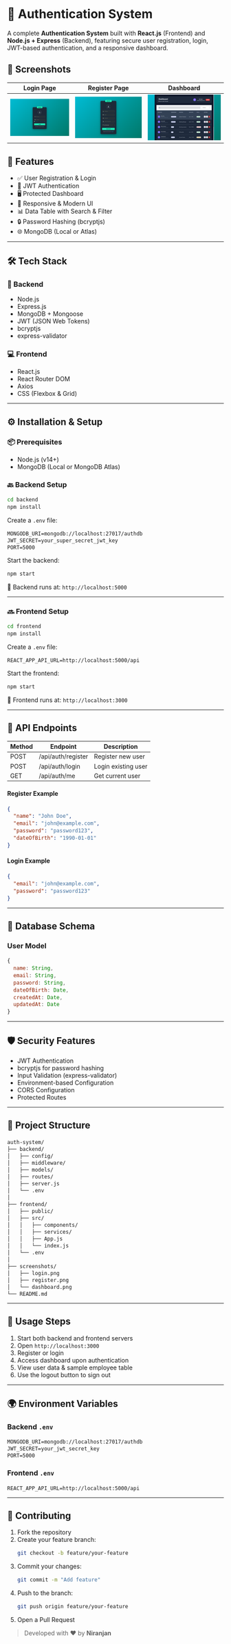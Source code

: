 
# 🔐 Authentication System

A complete **Authentication System** built with **React.js** (Frontend) and **Node.js + Express** (Backend), featuring secure user registration, login, JWT-based authentication, and a responsive dashboard.



## 📸 Screenshots

| Login Page | Register Page | Dashboard |
|------------|---------------|-----------|
| ![Login](screenshots/login.png) | ![Register](screenshots/register.png) | ![Dashboard](screenshots/dashboard.png) |





## 🚀 Features

- ✅ User Registration & Login
- 🔐 JWT Authentication
- 🖥️ Protected Dashboard
- 🎨 Responsive & Modern UI
- 📊 Data Table with Search & Filter
- 🔒 Password Hashing (bcryptjs)
- 🌐 MongoDB (Local or Atlas)

---

## 🛠️ Tech Stack

### 🔧 Backend
- Node.js
- Express.js
- MongoDB + Mongoose
- JWT (JSON Web Tokens)
- bcryptjs
- express-validator

### 💻 Frontend
- React.js
- React Router DOM
- Axios
- CSS (Flexbox & Grid)

---

## ⚙️ Installation & Setup

### 📦 Prerequisites

- Node.js (v14+)
- MongoDB (Local or MongoDB Atlas)

### 🔙 Backend Setup

```bash
cd backend
npm install
```

Create a `.env` file:

```env
MONGODB_URI=mongodb://localhost:27017/authdb
JWT_SECRET=your_super_secret_jwt_key
PORT=5000
```

Start the backend:

```bash
npm start
```

📍 Backend runs at: `http://localhost:5000`

---

### 🔜 Frontend Setup

```bash
cd frontend
npm install
```

Create a `.env` file:

```env
REACT_APP_API_URL=http://localhost:5000/api
```

Start the frontend:

```bash
npm start
```

📍 Frontend runs at: `http://localhost:3000`

---

## 📡 API Endpoints

| Method | Endpoint             | Description         |
|--------|----------------------|---------------------|
| POST   | /api/auth/register   | Register new user   |
| POST   | /api/auth/login      | Login existing user |
| GET    | /api/auth/me         | Get current user    |

#### Register Example
```json
{
  "name": "John Doe",
  "email": "john@example.com",
  "password": "password123",
  "dateOfBirth": "1990-01-01"
}
```

#### Login Example
```json
{
  "email": "john@example.com",
  "password": "password123"
}
```

---

## 🧠 Database Schema

### User Model

```javascript
{
  name: String,
  email: String,
  password: String, 
  dateOfBirth: Date,
  createdAt: Date,
  updatedAt: Date
}
```

---

## 🛡️ Security Features

- JWT Authentication
- bcryptjs for password hashing
- Input Validation (express-validator)
- Environment-based Configuration
- CORS Configuration
- Protected Routes

---

## 📁 Project Structure

```
auth-system/
├── backend/
│   ├── config/
│   ├── middleware/
│   ├── models/
│   ├── routes/
│   ├── server.js
│   └── .env
│
├── frontend/
│   ├── public/
│   ├── src/
│   │   ├── components/
│   │   ├── services/
│   │   ├── App.js
│   │   └── index.js
│   └── .env
│
├── screenshots/
│   ├── login.png
│   ├── register.png
│   └── dashboard.png
└── README.md
```

---

## 🧪 Usage Steps

1. Start both backend and frontend servers
2. Open `http://localhost:3000`
3. Register or login
4. Access dashboard upon authentication
5. View user data & sample employee table
6. Use the logout button to sign out

---

## 🌍 Environment Variables

### Backend `.env`

```env
MONGODB_URI=mongodb://localhost:27017/authdb
JWT_SECRET=your_jwt_secret_key
PORT=5000
```

### Frontend `.env`

```env
REACT_APP_API_URL=http://localhost:5000/api
```

---

## 🙌 Contributing

1. Fork the repository
2. Create your feature branch:
   ```bash
   git checkout -b feature/your-feature
   ```
3. Commit your changes:
   ```bash
   git commit -m "Add feature"
   ```
4. Push to the branch:
   ```bash
   git push origin feature/your-feature
   ```
5. Open a Pull Request



> Developed with ❤️ by **Niranjan**
